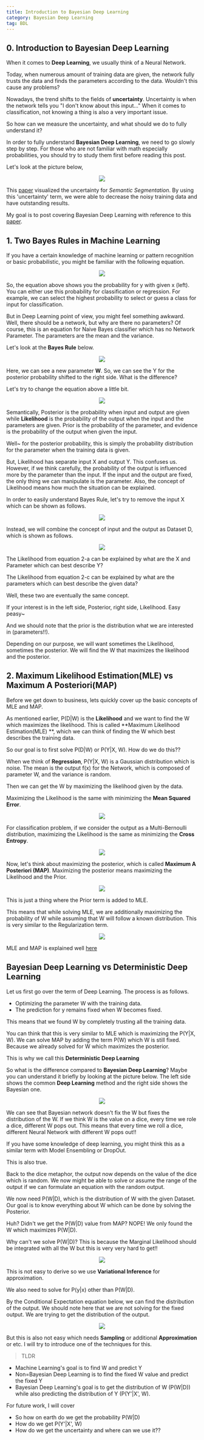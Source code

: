 ```yaml
---
title: Introduction to Bayesian Deep Learning
category: Bayesian Deep Learning
tag: BDL
---
```





## 0. Introduction to Bayesian Deep Learning

When it comes to **Deep Learning**, we usually think of a Neural Network.

Today, when numerous amount of training data are given, the network fully trusts the data and finds the parameters according to the data. Wouldn't this cause any problems?

Nowadays, the trend shifts to the fields of **uncertainty**. Uncertainty is when the network tells you "I don't know about this input..." When it comes to classification, not knowing a thing is also a very important issue.

So how can we measure the uncertainty, and what should we do to fully understand it?

In order to fully understand **Bayesian Deep Learning**, we need to go slowly step by step. For those who are not familiar with math especially probabilities, you should try to study them first before reading this post.

Let's look at the picture below,

<center><img src="https://i.imgur.com/3GRLRim.png"></center>

This [paper]("https://arxiv.org/abs/1703.04977") visualized the uncertainty for *Semantic Segmentation*. By using this 'uncertainty' term, we were able to decrease the noisy training data and have outstanding results. 

My goal is to post covering Bayesian Deep Learning with reference to this [paper](http://mlg.eng.cam.ac.uk/yarin/thesis/thesis.pdf).

## 1. Two Bayes Rules in Machine Learning

If you have a certain knowledge of machine learning or pattern recognition or basic probabilistic, you might be familiar with the following equation.

<center><img src="https://i.imgur.com/3GnlE1b.png"></center>

So, the equation above shows you the probability for y with given x (left). You can either use this probability for classification or regression. For example, we can select the highest probability to select or guess a class for input for classification.

But in Deep Learning point of view, you might feel something awkward. Well, there should be a network, but why are there no parameters? Of course, this is an equation for Naive Bayes classifier which has no Network Parameter. The parameters are the mean and the variance.

Let's look at the **Bayes Rule** below.

<center><img src="https://i.imgur.com/JEosdBX.png"></center>

Here, we can see a new parameter **W**. So, we can see the Y for the posterior probability shifted to the right side. What is the difference? 

Let's try to change the equation above a little bit.

<center><img src="https://i.imgur.com/7st3YLG.png"></center>


Semantically, Posterior is the probability when input and output are given while **Likelihood** is the probability of the output when the input and the parameters are given. Prior is the probability of the parameter, and evidence is the probability of the output when given the input.

Well~ for the posterior probability, this is simply the probability distribution for the parameter when the training data is given.

But, Likelihood has separate input X and output Y. This confuses us. However, if we think carefully, the probability of the output is influenced more by the parameter than the input. If the input and the output are fixed, the only thing we can manipulate is the parameter. Also, the concept of Likelihood means how much the situation can be explained.

In order to easily understand Bayes Rule, let's try to remove the input X which can be shown as follows.

<center><img src="https://i.imgur.com/4z3yi7D.png"></center>

Instead, we will combine the concept of input and the output as Dataset D, which is shown as follows.

<center><img src="https://i.imgur.com/2iGcc6K.png"></center>

The Likelihood from equation 2-a can be explained by what are the X and Parameter which can best describe Y?

The Likelihood from equation 2-c can be explained by what are the parameters which can best describe the given data?

Well, these two are eventually the same concept. 

If your interest is in the left side, Posterior, right side, Likelihood. Easy peasy~

And we should note that the prior is the distribution what we are interested in (parameters!!).

Depending on our purpose, we will want sometimes the Likelihood, sometimes the posterior. We will find the W that maximizes the likelihood and the posterior.

## 2. Maximum Likelihood Estimation(MLE) vs Maximum A Posteriori(MAP)

Before we get down to business, lets quickly cover up the basic concepts of MLE and MAP.

As mentioned earlier, P(D|W) is the **Likelihood** and we want to find the W which maximizes the likelihood. This is called **Maximum Likelihood Estimation(MLE) **, which we can think of finding the W which best describes the training data.

So our goal is to first solve P(D|W) or P(Y|X, W). How do we do this??

When we think of **Regression**, P(Y|X, W) is a Gaussian distribution which is noise. The mean is the output f(x) for the Network, which is composed of parameter W, and the variance is random. 

Then we can get the W by maximizing the likelihood given by the data.

Maximizing the Likelihood is the same with minimizing the **Mean Squared Error**.

<center><img src="https://i.imgur.com/o9bt8qi.png"></center>

For classification problem, if we consider the output as a Multi-Bernoulli distribution, maximizing the Likelihood is the same as minimizing the **Cross Entropy**.

<center><img src="https://i.imgur.com/FQSG2a9.png"></center>

Now, let's think about maximizing the posterior, which is called **Maximum A Posteriori (MAP)**. Maximizing the posterior means maximizing the Likelihood and the Prior.

<center><img src="https://i.imgur.com/VTa096h.png"></center>

This is just a thing where the Prior term is added to MLE.

This means that while solving MLE, we are additionally maximizing the probability of W while assuming that W will follow a known distribution. This is very similar to the Regularization term.


<center><img src="https://i.imgur.com/fZcdeDD.png"></center>

MLE and MAP is explained well [here](https://wiseodd.github.io/techblog/2017/01/01/mle-vs-map/)

## Bayesian Deep Learning vs Deterministic Deep Learning

Let us first go over the term of Deep Learning. The process is as follows.

  - Optimizing the parameter W with the training data.
  - The prediction for y remains fixed when W becomes fixed.
  
This means that we found W by completely trusting all the training data.

You can think that this is very similar to MLE which is maximizing the P(Y|X, W). We can solve MAP by adding the term P(W)  which W is still fixed. Because we already solved for W which maximizes the posterior. 

This is why we call this **Deterministic Deep Learning**

So what is the difference compared to **Bayesian Deep Learning**? Maybe you can understand it briefly by looking at the picture below. The left side shows the common **Deep Learning** method and the right side shows the Bayesian one.

<center><img src="https://i.imgur.com/iEOpsVX.png"></center>

We can see that Bayesian network doesn't fix the W but fixes the distribution of the W. If we think W is the value on a dice, every time we role a dice, different W pops out. This means that every time we roll a dice, different Neural Network with different W pops out!!

If you have some knowledge of deep learning, you might think this as a similar term with Model Ensembling or DropOut.

This is also true.

Back to the dice metaphor, the output now depends on the value of the dice which is random. We now might be able to solve or assume the range of the output if we can formulate an equation with the random output.

We now need P(W|D), which is the distribution of W with the given Dataset. Our goal is to know everything about W which can be done by solving the Posterior. 

Huh? Didn't we get the P(W|D) value from MAP? NOPE! We only found the W which maximizes P(W|D).

Why can't we solve P(W|D)? This is because the Marginal Likelihood should be integrated with all the W but this is very very hard to get!!

<center><img src="https://i.imgur.com/w8hhU9g.png"></center>

This is not easy to derive so we use **Variational Inference** for approximation.

We also need to solve for P(y|x) other than P(W|D).

By the Conditional Expectation equation below, we can find the distribution of the output. We should note here that we are not solving for the fixed output. We are trying to get the distribution of the output.

<center><img src="https://i.imgur.com/B80rLyE.png"></center>

But this is also not easy which needs **Sampling** or additional **Approximation** or etc. I will try to introduce one of the techniques for this.

>TLDR

  - Machine Learning's goal is to find W and predict Y
  - Non=Bayesian Deep Learning is to find the fixed W value and predict the fixed Y
  - Bayesian Deep Learning's goal is to get the distribution of W (P(W|D)) while also predicting the distribution of Y (P(Y'|X', W).
  
  
For future work, I will cover
  - So how on earth do we get the probability P(W|D)
  - How do we get P(Y'|X', W)
  - How do we get the uncertainty and where can we use it??
  
